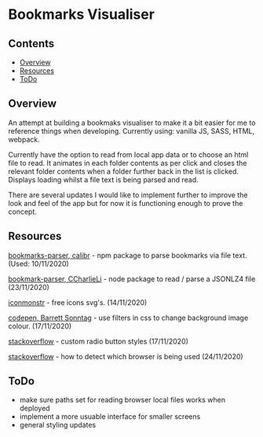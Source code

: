# Bookmarks Visualiser

## Contents
* [Overview](#overview)
* [Resources](#resources)
* [ToDo](#todo)

## Overview

An attempt at building a bookmaks visualiser to make it a bit easier for me to reference things when developing. Currently using:
vanilla JS, SASS, HTML, webpack.

Currently have the option to read from local app data or to choose an html file to read. It animates in each folder contents as per click
and closes the relevant folder contents when a folder further back in the list is clicked. Displays loading whilst a file text is being
parsed and read.

There are several updates I would like to implement further to improve the look and feel of the app but for now it is functioning enough
to prove the concept.

## Resources

[bookmarks-parser, calibr](https://www.npmjs.com/package/bookmarks-parser) - npm package to parse bookmarks via file text. (Used: 10/11/2020)

[bookmark-parser, CCharlieLi](https://github.com/CCharlieLi/bookmark-parser#readme) - node package to read / parse a JSONLZ4 file (23/11/2020)

[iconmonstr](https://iconmonstr.com/) - free icons svg's. (14/11/2020)

[codepen, Barrett Sonntag](https://codepen.io/sosuke/pen/Pjoqqp) - use filters in css to change background image colour. (17/11/2020)

[stackoverflow](https://stackoverflow.com/questions/23167637/is-it-possible-to-change-the-color-of-selected-radio-buttons-center-circle) - custom radio button styles (17/11/2020)

[stackoverflow](https://stackoverflow.com/questions/9847580/how-to-detect-safari-chrome-ie-firefox-and-opera-browser) - how to detect which browser is being used (24/11/2020)

## ToDo

* make sure paths set for reading browser local files works when deployed
* implement a more usuable interface for smaller screens
* general styling updates
